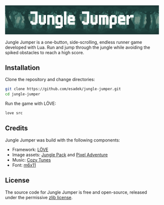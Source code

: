 ![Jungle Jumper](assets/banner.png)

Jungle Jumper is a one-button, side-scrolling, endless runner game developed with Lua. Run and jump through the jungle while avoiding the spiked obstacles to reach a high score.

## Installation

Clone the repository and change directories:

```bash
git clone https://github.com/esadek/jungle-jumper.git
cd jungle-jumper
```

Run the game with LÖVE:

```bash
love src
```

## Credits

Jungle Jumper was build with the following components:

- Framework: [LÖVE](https://www.love2d.org/)
- Image assets: [Jungle Pack](https://jesse-m.itch.io/jungle-pack) and [Pixel Adventure](https://pixelfrog-assets.itch.io/pixel-adventure-1)
- Music: [Cozy Tunes](https://pizzadoggy.itch.io/cozy-tunes)
- Font: [m6x11](https://managore.itch.io/m6x11)

## License

The source code for Jungle Jumper is free and open-source, released under the permissive [zlib license](LICENSE).
